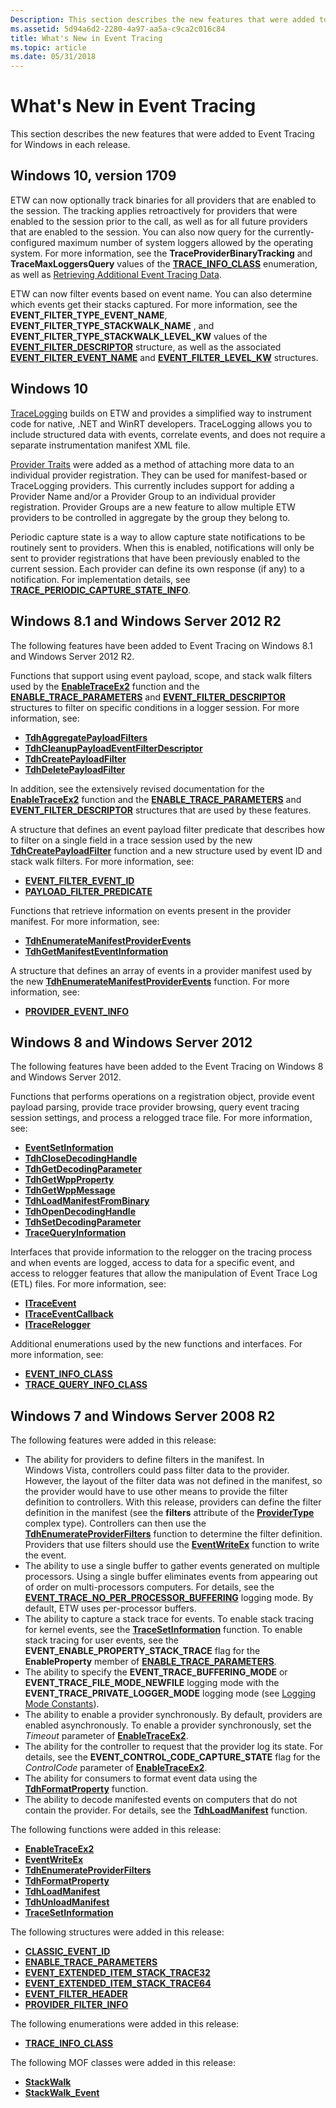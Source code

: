 ```yaml
---
Description: This section describes the new features that were added to Event Tracing for Windows in each release.
ms.assetid: 5d94a6d2-2280-4a97-aa5a-c9ca2c016c84
title: What's New in Event Tracing
ms.topic: article
ms.date: 05/31/2018
---
```


# What's New in Event Tracing

This section describes the new features that were added to Event Tracing for Windows in each release.

## Windows 10, version 1709

ETW can now optionally track binaries for all providers that are enabled to the session. The tracking applies retroactively for providers that were enabled to the session prior to the call, as well as for all future providers that are enabled to the session. You can also now query for the currently-configured maximum number of system loggers allowed by the operating system. For more information, see the **TraceProviderBinaryTracking** and **TraceMaxLoggersQuery** values of the [**TRACE\_INFO\_CLASS**](trace-info-class.md) enumeration, as well as [Retrieving Additional Event Tracing Data](retrieving-additional-event-tracing-data.md).

ETW can now filter events based on event name. You can also determine which events get their stacks captured. For more information, see the **EVENT\_FILTER\_TYPE\_EVENT\_NAME**, **EVENT\_FILTER\_TYPE\_STACKWALK\_NAME** , and **EVENT\_FILTER\_TYPE\_STACKWALK\_LEVEL\_KW** values of the [**EVENT\_FILTER\_DESCRIPTOR**](/windows/desktop/api/Evntprov/ns-evntprov-event_filter_descriptor) structure, as well as the associated [**EVENT\_FILTER\_EVENT\_NAME**](/windows/desktop/api/Evntprov/ns-evntprov-event_filter_event_name) and [**EVENT\_FILTER\_LEVEL\_KW**](/windows/desktop/api/Evntprov/ns-evntprov-event_filter_level_kw) structures.

## Windows 10

[TraceLogging](https://msdn.microsoft.com/library/Dn904636(v=VS.85).aspx) builds on ETW and provides a simplified way to instrument code for native, .NET and WinRT developers. TraceLogging allows you to include structured data with events, correlate events, and does not require a separate instrumentation manifest XML file.

[Provider Traits](provider-traits.md) were added as a method of attaching more data to an individual provider registration. They can be used for manifest-based or TraceLogging providers. This currently includes support for adding a Provider Name and/or a Provider Group to an individual provider registration. Provider Groups are a new feature to allow multiple ETW providers to be controlled in aggregate by the group they belong to.

Periodic capture state is a way to allow capture state notifications to be routinely sent to providers. When this is enabled, notifications will only be sent to provider registrations that have been previously enabled to the current session. Each provider can define its own response (if any) to a notification. For implementation details, see [**TRACE\_PERIODIC\_CAPTURE\_STATE\_INFO**](trace-periodic-capture-state-info.md).

## Windows 8.1 and Windows Server 2012 R2

The following features have been added to Event Tracing on Windows 8.1 and Windows Server 2012 R2.

Functions that support using event payload, scope, and stack walk filters used by the [**EnableTraceEx2**](enabletraceex2.md) function and the [**ENABLE\_TRACE\_PARAMETERS**](enable-trace-parameters.md) and [**EVENT\_FILTER\_DESCRIPTOR**](/windows/desktop/api/Evntprov/ns-evntprov-event_filter_descriptor) structures to filter on specific conditions in a logger session. For more information, see:

-   [**TdhAggregatePayloadFilters**](/windows/desktop/api/Tdh/nf-tdh-tdhaggregatepayloadfilters)
-   [**TdhCleanupPayloadEventFilterDescriptor**](/windows/desktop/api/Tdh/nf-tdh-tdhcleanuppayloadeventfilterdescriptor)
-   [**TdhCreatePayloadFilter**](/windows/desktop/api/Tdh/nf-tdh-tdhcreatepayloadfilter)
-   [**TdhDeletePayloadFilter**](/windows/desktop/api/Tdh/nf-tdh-tdhdeletepayloadfilter)

In addition, see the extensively revised documentation for the [**EnableTraceEx2**](enabletraceex2.md) function and the [**ENABLE\_TRACE\_PARAMETERS**](enable-trace-parameters.md) and [**EVENT\_FILTER\_DESCRIPTOR**](/windows/desktop/api/Evntprov/ns-evntprov-event_filter_descriptor) structures that are used by these features.

A structure that defines an event payload filter predicate that describes how to filter on a single field in a trace session used by the new [**TdhCreatePayloadFilter**](/windows/desktop/api/Tdh/nf-tdh-tdhcreatepayloadfilter) function and a new structure used by event ID and stack walk filters. For more information, see:

-   [**EVENT\_FILTER\_EVENT\_ID**](/windows/desktop/api/Evntprov/ns-evntprov-event_filter_event_id)
-   [**PAYLOAD\_FILTER\_PREDICATE**](/windows/desktop/api/Tdh/ns-tdh-payload_filter_predicate)

Functions that retrieve information on events present in the provider manifest. For more information, see:

-   [**TdhEnumerateManifestProviderEvents**](/windows/desktop/api/Tdh/nf-tdh-tdhenumeratemanifestproviderevents)
-   [**TdhGetManifestEventInformation**](/windows/desktop/api/Tdh/nf-tdh-tdhgetmanifesteventinformation)

A structure that defines an array of events in a provider manifest used by the new [**TdhEnumerateManifestProviderEvents**](/windows/desktop/api/Tdh/nf-tdh-tdhenumeratemanifestproviderevents) function. For more information, see:

-   [**PROVIDER\_EVENT\_INFO**](/windows/desktop/api/Tdh/ns-tdh-provider_event_info)

## Windows 8 and Windows Server 2012

The following features have been added to the Event Tracing on Windows 8 and Windows Server 2012.

Functions that performs operations on a registration object, provide event payload parsing, provide trace provider browsing, query event tracing session settings, and process a relogged trace file. For more information, see:

-   [**EventSetInformation**](/windows/desktop/api/Evntprov/nf-evntprov-eventsetinformation)
-   [**TdhCloseDecodingHandle**](/windows/desktop/api/Tdh/nf-tdh-tdhclosedecodinghandle)
-   [**TdhGetDecodingParameter**](/windows/desktop/api/Tdh/nf-tdh-tdhgetdecodingparameter)
-   [**TdhGetWppProperty**](/windows/desktop/api/Tdh/nf-tdh-tdhgetwppproperty)
-   [**TdhGetWppMessage**](/windows/desktop/api/Tdh/nf-tdh-tdhgetwppmessage)
-   [**TdhLoadManifestFromBinary**](/windows/desktop/api/Tdh/nf-tdh-tdhloadmanifestfrombinary)
-   [**TdhOpenDecodingHandle**](/windows/desktop/api/Tdh/nf-tdh-tdhopendecodinghandle)
-   [**TdhSetDecodingParameter**](/windows/desktop/api/Tdh/nf-tdh-tdhsetdecodingparameter)
-   [**TraceQueryInformation**](tracequeryinformation.md)

Interfaces that provide information to the relogger on the tracing process and when events are logged, access to data for a specific event, and access to relogger features that allow the manipulation of Event Trace Log (ETL) files. For more information, see:

-   [**ITraceEvent**](/windows/desktop/api/Relogger/nn-relogger-itraceevent)
-   [**ITraceEventCallback**](/windows/desktop/api/Relogger/nn-relogger-itraceeventcallback)
-   [**ITraceRelogger**](/windows/desktop/api/Relogger/nn-relogger-itracerelogger)

Additional enumerations used by the new functions and interfaces. For more information, see:

-   [**EVENT\_INFO\_CLASS**](/windows/desktop/api/Evntprov/ne-evntprov-event_info_class)
-   [**TRACE\_QUERY\_INFO\_CLASS**](https://msdn.microsoft.com/library/Aa364147(v=VS.85).aspx)

## Windows 7 and Windows Server 2008 R2

The following features were added in this release:

-   The ability for providers to define filters in the manifest. In Windows Vista, controllers could pass filter data to the provider. However, the layout of the filter data was not defined in the manifest, so the provider would have to use other means to provide the filter definition to controllers. With this release, providers can define the filter definition in the manifest (see the **filters** attribute of the [**ProviderType**](https://msdn.microsoft.com/library/Aa384018(v=VS.85).aspx) complex type). Controllers can then use the [**TdhEnumerateProviderFilters**](/windows/desktop/api/Tdh/nf-tdh-tdhenumerateproviderfilters) function to determine the filter definition. Providers that use filters should use the [**EventWriteEx**](/windows/desktop/api/Evntprov/nf-evntprov-eventwriteex) function to write the event.
-   The ability to use a single buffer to gather events generated on multiple processors. Using a single buffer eliminates events from appearing out of order on multi-processors computers. For details, see the [**EVENT\_TRACE\_NO\_PER\_PROCESSOR\_BUFFERING**](logging-mode-constants.md) logging mode. By default, ETW uses per-processor buffers.
-   The ability to capture a stack trace for events. To enable stack tracing for kernel events, see the [**TraceSetInformation**](tracesetinformation.md) function. To enable stack tracing for user events, see the **EVENT\_ENABLE\_PROPERTY\_STACK\_TRACE** flag for the **EnableProperty** member of [**ENABLE\_TRACE\_PARAMETERS**](enable-trace-parameters.md).
-   The ability to specify the **EVENT\_TRACE\_BUFFERING\_MODE** or **EVENT\_TRACE\_FILE\_MODE\_NEWFILE** logging mode with the **EVENT\_TRACE\_PRIVATE\_LOGGER\_MODE** logging mode (see [Logging Mode Constants](logging-mode-constants.md)).
-   The ability to enable a provider synchronously. By default, providers are enabled asynchronously. To enable a provider synchronously, set the *Timeout* parameter of [**EnableTraceEx2**](enabletraceex2.md).
-   The ability for the controller to request that the provider log its state. For details, see the **EVENT\_CONTROL\_CODE\_CAPTURE\_STATE** flag for the *ControlCode* parameter of [**EnableTraceEx2**](enabletraceex2.md).
-   The ability for consumers to format event data using the [**TdhFormatProperty**](/windows/desktop/api/Tdh/nf-tdh-tdhformatproperty) function.
-   The ability to decode manifested events on computers that do not contain the provider. For details, see the [**TdhLoadManifest**](/windows/desktop/api/Tdh/nf-tdh-tdhloadmanifest) function.

The following functions were added in this release:

-   [**EnableTraceEx2**](enabletraceex2.md)
-   [**EventWriteEx**](/windows/desktop/api/Evntprov/nf-evntprov-eventwriteex)
-   [**TdhEnumerateProviderFilters**](/windows/desktop/api/Tdh/nf-tdh-tdhenumerateproviderfilters)
-   [**TdhFormatProperty**](/windows/desktop/api/Tdh/nf-tdh-tdhformatproperty)
-   [**TdhLoadManifest**](/windows/desktop/api/Tdh/nf-tdh-tdhloadmanifest)
-   [**TdhUnloadManifest**](/windows/desktop/api/Tdh/nf-tdh-tdhunloadmanifest)
-   [**TraceSetInformation**](tracesetinformation.md)

The following structures were added in this release:

-   [**CLASSIC\_EVENT\_ID**](classic-event-id.md)
-   [**ENABLE\_TRACE\_PARAMETERS**](enable-trace-parameters.md)
-   [**EVENT\_EXTENDED\_ITEM\_STACK\_TRACE32**](/windows/desktop/api/Evntcons/ns-evntcons-event_extended_item_stack_trace32)
-   [**EVENT\_EXTENDED\_ITEM\_STACK\_TRACE64**](/windows/desktop/api/Evntcons/ns-evntcons-event_extended_item_stack_trace64)
-   [**EVENT\_FILTER\_HEADER**](/windows/desktop/api/Evntprov/ns-evntprov-event_filter_header)
-   [**PROVIDER\_FILTER\_INFO**](/windows/desktop/api/Tdh/ns-tdh-provider_filter_info)

The following enumerations were added in this release:

-   [**TRACE\_INFO\_CLASS**](trace-info-class.md)

The following MOF classes were added in this release:

-   [**StackWalk**](stackwalk.md)
-   [**StackWalk\_Event**](stackwalk-event.md)

 

 



